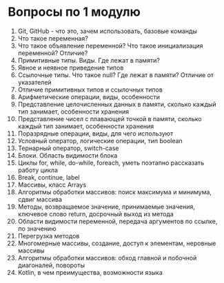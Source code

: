 # Вопросы по 1 модулю

1. Git, GitHub - что это, зачем использовать, базовые команды
2. Что такое переменная?
3. Что такое объявление переменной? Что такое инициализация переменной? Отличие?
4. Примитивные типы. Виды. Где лежат в памяти?
5. Явное и неявное приведение типов
6. Ссылочные типы. Что такое null? Где лежат в памяти? Отличие от указателей
7. Отличие примитивных типов и ссылочных типов
8. Арифметические операции, виды, особенности
9. Представление целочисленных данных в памяти, сколько каждый тип занимает, особенности хранения
10. Представление чисел с плавающей точкой в памяти, сколько каждый тип занимает, особенности хранения
11. Поразрядные операции, виды, для чего используют
12. Условный оператор, логические операции, тип boolean
13. Тернарный оператор, switch-case
14. Блоки. Область видимости блока
15. Циклы for, while, do-while, foreach, уметь поэтапно рассказать работу цикла
16. Break, continue, label
17. Массивы, класс Arrays
18. Алгоритмы обработки массивов: поиск максимума и минимума, сдвиг массива
19. Методы, возвращаемое значение, принимаемые значения, ключевое слово return, досрочный выход из метода
20. Области видимости переменной, передача аргументов по ссылке, по значению
21. Перегрузка методов 
22. Многомерные массивы, создание, доступ к элементам, неровные массивы
23. Алгоритмы обработки массивов: обход главной и побочной диагоналей, повороты 
24. Kotlin, в чем преимущества, возможности языка
